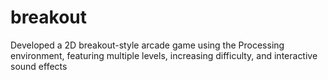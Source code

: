 # breakout
Developed a 2D breakout-style arcade game using the Processing environment, featuring multiple levels, increasing difficulty, and interactive sound effects
